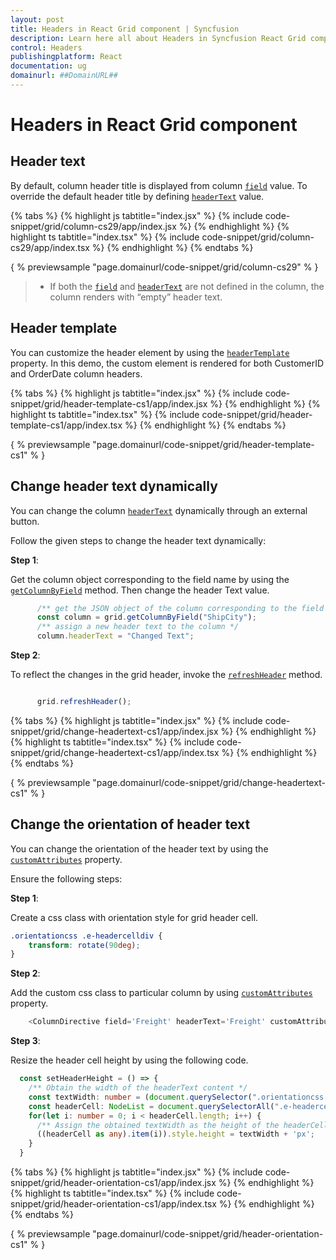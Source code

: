 ```yaml
---
layout: post
title: Headers in React Grid component | Syncfusion
description: Learn here all about Headers in Syncfusion React Grid component of Syncfusion Essential JS 2 and more.
control: Headers 
publishingplatform: React
documentation: ug
domainurl: ##DomainURL##
---
```


# Headers in React Grid component

## Header text

By default, column header title is displayed from column [`field`](https://ej2.syncfusion.com/angular/documentation/api/grid/column/#field) value.
To override the default header title by defining [`headerText`](https://ej2.syncfusion.com/angular/documentation/api/grid/column/#headertext) value.

{% tabs %}
{% highlight js tabtitle="index.jsx" %}
{% include code-snippet/grid/column-cs29/app/index.jsx %}
{% endhighlight %}
{% highlight ts tabtitle="index.tsx" %}
{% include code-snippet/grid/column-cs29/app/index.tsx %}
{% endhighlight %}
{% endtabs %}

{ % previewsample "page.domainurl/code-snippet/grid/column-cs29" % }

> * If both the [`field`](https://ej2.syncfusion.com/angular/documentation/api/grid/column/#field) and [`headerText`](https://ej2.syncfusion.com/angular/documentation/api/grid/column/#headertext) are not defined in the column, the column renders with “empty” header text.

## Header template

You can customize the header element by using the [`headerTemplate`](https://ej2.syncfusion.com/angular/documentation/api/grid/column/#headertemplate) property. In this demo, the custom element is rendered for both CustomerID and OrderDate column headers.

{% tabs %}
{% highlight js tabtitle="index.jsx" %}
{% include code-snippet/grid/header-template-cs1/app/index.jsx %}
{% endhighlight %}
{% highlight ts tabtitle="index.tsx" %}
{% include code-snippet/grid/header-template-cs1/app/index.tsx %}
{% endhighlight %}
{% endtabs %}

{ % previewsample "page.domainurl/code-snippet/grid/header-template-cs1" % }

## Change header text dynamically

You can change the column [`headerText`](https://ej2.syncfusion.com/angular/documentation/api/grid/column/#headertext) dynamically through an external button.

Follow the given steps to change the header text dynamically:

**Step 1**:

Get the column object corresponding to the field name by using the [`getColumnByField`](https://ej2.syncfusion.com/angular/documentation/api/grid/#getcolumnbyfield) method.
Then change the header Text value.

```typescript
      /** get the JSON object of the column corresponding to the field name */
      const column = grid.getColumnByField("ShipCity");
      /** assign a new header text to the column */
      column.headerText = "Changed Text";

```

**Step 2**:

To reflect the changes in the grid header, invoke the [`refreshHeader`](https://ej2.syncfusion.com/angular/documentation/api/grid/#refreshheader) method.

```typescript

      grid.refreshHeader();

```

{% tabs %}
{% highlight js tabtitle="index.jsx" %}
{% include code-snippet/grid/change-headertext-cs1/app/index.jsx %}
{% endhighlight %}
{% highlight ts tabtitle="index.tsx" %}
{% include code-snippet/grid/change-headertext-cs1/app/index.tsx %}
{% endhighlight %}
{% endtabs %}

{ % previewsample "page.domainurl/code-snippet/grid/change-headertext-cs1" % }

## Change the orientation of header text

You can change the orientation of the header text by using the [`customAttributes`](https://ej2.syncfusion.com/angular/documentation/api/grid/column/#customattributes) property.

Ensure the following steps:

**Step 1**:

Create a css class with orientation style for grid header cell.

```css
.orientationcss .e-headercelldiv {
    transform: rotate(90deg);
}

```

**Step 2**:

Add the custom css class to particular column by using [`customAttributes`](https://ej2.syncfusion.com/angular/documentation/api/grid/column/#customattributes) property.

```typescript
    <ColumnDirective field='Freight' headerText='Freight' customAttributes={customAttributes} width='80' format="C2" textAlign="Center"/>

```

**Step 3**:

Resize the header cell height by using the following code.

```typescript
  const setHeaderHeight = () => {
    /** Obtain the width of the headerText content */
    const textWidth: number = (document.querySelector(".orientationcss > div") as HTMLElement).scrollWidth;
    const headerCell: NodeList = document.querySelectorAll(".e-headercell");
    for(let i: number = 0; i < headerCell.length; i++) {
      /** Assign the obtained textWidth as the height of the headerCell */
      ((headerCell as any).item(i)).style.height = textWidth + 'px';
    }
  }

```

{% tabs %}
{% highlight js tabtitle="index.jsx" %}
{% include code-snippet/grid/header-orientation-cs1/app/index.jsx %}
{% endhighlight %}
{% highlight ts tabtitle="index.tsx" %}
{% include code-snippet/grid/header-orientation-cs1/app/index.tsx %}
{% endhighlight %}
{% endtabs %}

{ % previewsample "page.domainurl/code-snippet/grid/header-orientation-cs1" % }